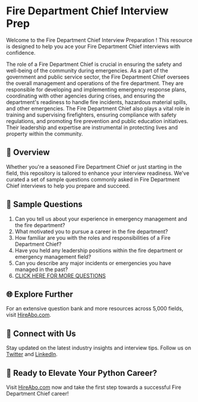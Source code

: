 # Fire Department Chief Interview Prep

Welcome to the Fire Department Chief Interview Preparation ! This resource is designed to help you ace your Fire Department Chief interviews with confidence.

The role of a Fire Department Chief is crucial in ensuring the safety and well-being of the community during emergencies. As a part of the government and public service sector, the Fire Department Chief oversees the overall management and operations of the fire department. They are responsible for developing and implementing emergency response plans, coordinating with other agencies during crises, and ensuring the department's readiness to handle fire incidents, hazardous material spills, and other emergencies. The Fire Department Chief also plays a vital role in training and supervising firefighters, ensuring compliance with safety regulations, and promoting fire prevention and public education initiatives. Their leadership and expertise are instrumental in protecting lives and property within the community.

## 🚀 Overview

Whether you're a seasoned Fire Department Chief or just starting in the field, this repository is tailored to enhance your interview readiness. We've curated a set of sample questions commonly asked in Fire Department Chief interviews to help you prepare and succeed.

## 📝 Sample Questions

1. Can you tell us about your experience in emergency management and the fire department?
2. What motivated you to pursue a career in the fire department?
3. How familiar are you with the roles and responsibilities of a Fire Department Chief?
4. Have you held any leadership positions within the fire department or emergency management field?
5. Can you describe any major incidents or emergencies you have managed in the past?
6. [CLICK HERE FOR MORE QUESTIONS](https://hireabo.com/job/17_4_10/Fire%20Department%20Chief)

## 🌐 Explore Further

For an extensive question bank and more resources across 5,000 fields, visit [HireAbo.com](https://www.hireabo.com).

## 📱 Connect with Us

Stay updated on the latest industry insights and interview tips. Follow us on [Twitter](https://twitter.com/hireabo) and [LinkedIn](https://www.linkedin.com/in/hire-abo-3609972a8/).

## 🚀 Ready to Elevate Your Python Career?

Visit [HireAbo.com](https://www.hireabo.com) now and take the first step towards a successful Fire Department Chief career!